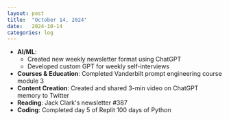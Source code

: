 ```yaml
---
layout: post
title:  "October 14, 2024"
date:   2024-10-14
categories: log
---
```


- **AI/ML**: 
  - Created new weekly newsletter format using ChatGPT
  - Developed custom GPT for weekly self-interviews
- **Courses & Education**: Completed Vanderbilt prompt engineering course module 3
- **Content Creation**: Created and shared 3-min video on ChatGPT memory to Twitter
- **Reading**: Jack Clark's newsletter #387
- **Coding**: Completed day 5 of Replit 100 days of Python